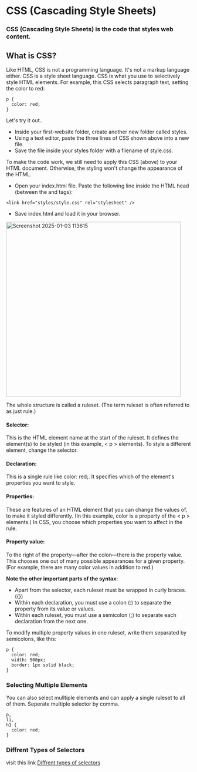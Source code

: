 # CSS (Cascading Style Sheets)

### CSS (Cascading Style Sheets) is the code that styles web content.

## What is CSS?
Like HTML, CSS is not a programming language. It's not a markup language either. CSS is a style sheet language. CSS is what you use to selectively style HTML elements. For example, this CSS selects paragraph text, setting the color to red:
```
p {
  color: red;
}
```

Let's try it out..
  * Inside your first-website folder, create another new folder called styles.
  * Using a text editor, paste the three lines of CSS shown above into a new file.
  * Save the file inside your styles folder with a filename of style.css.

To make the code work, we still need to apply this CSS (above) to your HTML document. Otherwise, the styling won't change the appearance of the HTML.

  * Open your index.html file. Paste the following line inside the HTML head (between the <head> and </head> tags):
```
<link href="styles/style.css" rel="stylesheet" />
```

  * Save index.html and load it in your browser.

 <img width="476" alt="Screenshot 2025-01-03 113615" src="https://github.com/user-attachments/assets/81c9ab69-5c0a-4dd2-a307-13b6fe61e922" />

The whole structure is called a ruleset. (The term ruleset is often referred to as just rule.)

#### Selector:
This is the HTML element name at the start of the ruleset. It defines the element(s) to be styled (in this example, < p > elements). To style a different element, change the selector.

#### Declaration:
This is a single rule like color: red;. It specifies which of the element's properties you want to style.

#### Properties:
These are features of an HTML element that you can change the values of, to make it styled differently. (In this example, color is a property of the < p > elements.) In CSS, you choose which properties you want to affect in the rule.

#### Property value:
To the right of the property—after the colon—there is the property value. This chooses one out of many possible appearances for a given property. (For example, there are many color values in addition to red.)

**Note the other important parts of the syntax:**

  * Apart from the selector, each ruleset must be wrapped in curly braces. ({})
  * Within each declaration, you must use a colon (:) to separate the property from its value or values.
  * Within each ruleset, you must use a semicolon (;) to separate each declaration from the next one.


To modify multiple property values in one ruleset, write them separated by semicolons, like this:
```
p {
  color: red;
  width: 500px;
  border: 1px solid black;
}
```

### Selecting Multiple Elements
You can also select mulltiple elements and can apply a single ruleset to all of them. Seperate multiple selector by comma.
```
p,
li,
h1 {
  color: red;
}
```

### Diffrent Types of Selectors
visit this link [Diffrent types of selectors ](https://developer.mozilla.org/en-US/docs/Learn_web_development/Getting_started/Your_first_website/Styling_the_content#different_types_of_selectors)










